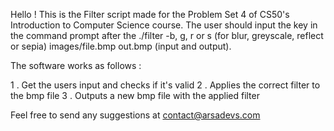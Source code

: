Hello ! This is the Filter script made for the Problem Set 4 of CS50's Introduction to Computer Science course.
The user should input the key in the command prompt after the ./filter -b, g, r or s (for blur, greyscale, reflect or sepia) images/file.bmp out.bmp (input and output).

The software works as follows :

1 . Get the users input and checks if it's valid
2 . Applies the correct filter to the bmp file
3 . Outputs a new bmp file with the applied filter

Feel free to send any suggestions at contact@arsadevs.com